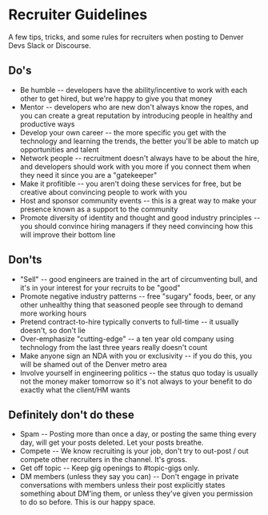# Recruiter Guidelines
A few tips, tricks, and some rules for recruiters when posting to Denver Devs Slack or Discourse. 

## Do's
* Be humble -- developers have the ability/incentive to work with each other to get hired, but we're happy to give you that money
* Mentor -- developers who are new don't always know the ropes, and you can create a great reputation by introducing people in healthy and productive ways
* Develop your own career -- the more specific you get with the technology and learning the trends, the better you'll be able to match up opportunities and talent
* Network people -- recruitment doesn't always have to be about the hire, and developers should work with you more if you connect them when they need it since you are a "gatekeeper"
* Make it profitible -- you aren't doing these services for free, but be creative about convincing people to work with you
* Host and sponsor community events -- this is a great way to make your presence known as a support to the community
* Promote diversity of identity and thought and good industry principles -- you should convince hiring managers if they need convincing how this will improve their bottom line

## Don'ts
* "Sell" -- good engineers are trained in the art of circumventing bull, and it's in your interest for your recruits to be "good"
* Promote negative industry patterns -- free "sugary" foods, beer, or any other unhealthy thing that seasoned people see through to demand more working hours
* Pretend contract-to-hire typically converts to full-time -- it usually doesn't, so don't lie
* Over-emphasize "cutting-edge" -- a ten year old company using technology from the last three years really doesn't count
* Make anyone sign an NDA with you or exclusivity -- if you do this, you will be shamed out of the Denver metro area
* Involve yourself in engineering politics -- the status quo today is usually not the money maker tomorrow so it's not always to your benefit to do exactly what the client/HM wants

## Definitely don't do these
* Spam -- Posting more than once a day, or posting the same thing every day, will get your posts deleted. Let your posts breathe. 
* Compete -- We know recruiting is your job, don't try to out-post / out compete other recruiters in the channel. It's gross. 
* Get off topic -- Keep gig openings to #topic-gigs only. 
* DM members (unless they say you can) -- Don't engage in private conversations with members unless their post explicitly states something about DM'ing them, or unless they've given you permission to do so before. This is our happy space. 